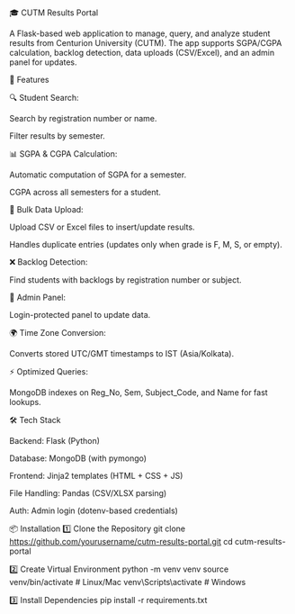 🎓 CUTM Results Portal

A Flask-based web application to manage, query, and analyze student results from Centurion University (CUTM).
The app supports SGPA/CGPA calculation, backlog detection, data uploads (CSV/Excel), and an admin panel for updates.

🚀 Features

🔍 Student Search:

Search by registration number or name.

Filter results by semester.

📊 SGPA & CGPA Calculation:

Automatic computation of SGPA for a semester.

CGPA across all semesters for a student.

📂 Bulk Data Upload:

Upload CSV or Excel files to insert/update results.

Handles duplicate entries (updates only when grade is F, M, S, or empty).

❌ Backlog Detection:

Find students with backlogs by registration number or subject.

🔑 Admin Panel:

Login-protected panel to update data.

🌍 Time Zone Conversion:

Converts stored UTC/GMT timestamps to IST (Asia/Kolkata).

⚡ Optimized Queries:

MongoDB indexes on Reg_No, Sem, Subject_Code, and Name for fast lookups.

🛠️ Tech Stack

Backend: Flask (Python)

Database: MongoDB (with pymongo)

Frontend: Jinja2 templates (HTML + CSS + JS)

File Handling: Pandas (CSV/XLSX parsing)

Auth: Admin login (dotenv-based credentials)

📦 Installation
1️⃣ Clone the Repository
git clone https://github.com/yourusername/cutm-results-portal.git
cd cutm-results-portal

2️⃣ Create Virtual Environment
python -m venv venv
source venv/bin/activate   # Linux/Mac
venv\Scripts\activate      # Windows

3️⃣ Install Dependencies
pip install -r requirements.txt
